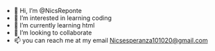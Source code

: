 - 👋 Hi, I’m @NicsReponte
- 👀 I’m interested in learning coding
- 🌱 I’m currently learning html
- 💞️ I’m looking to collaborate 
- 📫 you can reach me at my email Nicsesperanza101020@gmail.com

<!---
NicsReponte/NicsReponte is a ✨ special ✨ repository because its `README.md` (this file) appears on your GitHub profile.
You can click the Preview link to take a look at your changes.
--->
